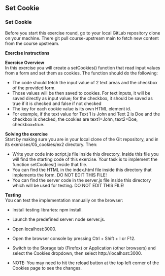 ## Set Cookie

### Set Cookie

Before you start this exercise round, go to your local GitLab repository clone on your machine. There git pull course-upstream main to fetch new content from the course upstream.

**Exercise instructions**

**Exercise Overview**  
In this exercise you will create a setCookies() function that read input values from a form and set them as cookies. The function should do the following:

  - The code should fetch the input value of 2 text areas and the checkbox of the provided form.
  - Those values will be then saved to cookies. For text inputs, it will be saved directly as input value; for the checkbox, it should be saved as true if it is checked and false if not checked
  - The key for each cookie value is its own HTML element id.
  - For example, if the text value for Text 1 is John and Text 2 is Doe and the checkbox is checked, the cookies are text1=John, text2=Doe, checkbox=true.

**Solving the exercise**   
Start by making sure you are in your local clone of the Git repository, and in its exercises/05_cookies/ex2 directory. Then:

  - Write your code into script.js file inside this directory. Inside this file you will find the starting code of this exercise. Your task is to implement the function setCookies() inside that file.
  - You can find the HTML in the index.html file inside this directory that implements the form. DO NOT EDIT THIS FILE!
  - You can find the server code in the server.js file inside this directory which will be used for testing.  DO NOT EDIT THIS FILE!
    

**Testing**  
You can test the implementation manually on the browser:

  - Install testing libraries: npm install.
  - Launch the predefined server: node server.js.
  - Open localhost:3000.
  - Open the browser console by pressing Ctrl + Shift + I or F12.
  - Switch to the Storage tab (Firefox) or Application (other browsers) and select the Cookies dropdown, then select http://localhost:3000.

  - NOTE: You may need to hit the reload button at the top left corner of the Cookies page to see the changes.

